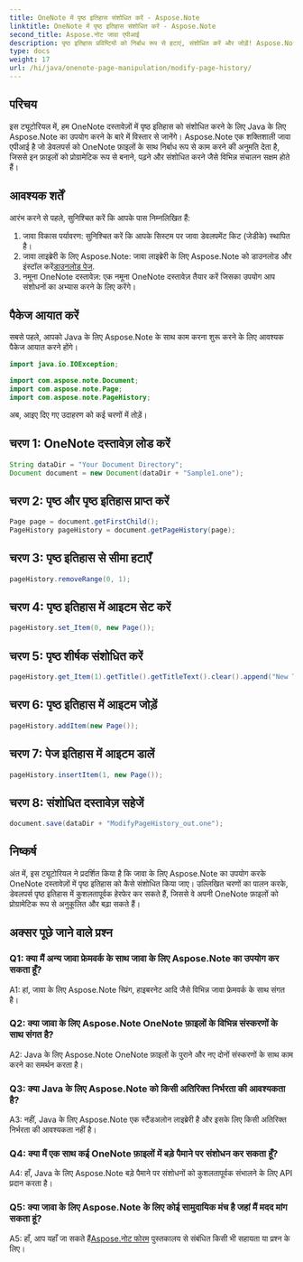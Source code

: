 ```yaml
---
title: OneNote में पृष्ठ इतिहास संशोधित करें - Aspose.Note
linktitle: OneNote में पृष्ठ इतिहास संशोधित करें - Aspose.Note
second_title: Aspose.नोट जावा एपीआई
description: पृष्ठ इतिहास प्रविष्टियों को निर्बाध रूप से हटाएं, संशोधित करें और जोड़ें! Aspose.Note के साथ OneNote में महारत हासिल करने के लिए चरण-दर-चरण मार्गदर्शिका और कोड। #वननोट #जावा #एस्पोज़
type: docs
weight: 17
url: /hi/java/onenote-page-manipulation/modify-page-history/
---
```

## परिचय

इस ट्यूटोरियल में, हम OneNote दस्तावेज़ों में पृष्ठ इतिहास को संशोधित करने के लिए Java के लिए Aspose.Note का उपयोग करने के बारे में विस्तार से जानेंगे। Aspose.Note एक शक्तिशाली जावा एपीआई है जो डेवलपर्स को OneNote फ़ाइलों के साथ निर्बाध रूप से काम करने की अनुमति देता है, जिससे इन फ़ाइलों को प्रोग्रामेटिक रूप से बनाने, पढ़ने और संशोधित करने जैसे विभिन्न संचालन सक्षम होते हैं।

## आवश्यक शर्तें

आरंभ करने से पहले, सुनिश्चित करें कि आपके पास निम्नलिखित हैं:

1. जावा विकास पर्यावरण: सुनिश्चित करें कि आपके सिस्टम पर जावा डेवलपमेंट किट (जेडीके) स्थापित है।
2.  जावा लाइब्रेरी के लिए Aspose.Note: जावा लाइब्रेरी के लिए Aspose.Note को डाउनलोड और इंस्टॉल करें[डाउनलोड पेज](https://releases.aspose.com/note/java/).
3. नमूना OneNote दस्तावेज़: एक नमूना OneNote दस्तावेज़ तैयार करें जिसका उपयोग आप संशोधनों का अभ्यास करने के लिए करेंगे।

## पैकेज आयात करें

सबसे पहले, आपको Java के लिए Aspose.Note के साथ काम करना शुरू करने के लिए आवश्यक पैकेज आयात करने होंगे।

```java
import java.io.IOException;

import com.aspose.note.Document;
import com.aspose.note.Page;
import com.aspose.note.PageHistory;
```

अब, आइए दिए गए उदाहरण को कई चरणों में तोड़ें।

## चरण 1: OneNote दस्तावेज़ लोड करें

```java
String dataDir = "Your Document Directory";
Document document = new Document(dataDir + "Sample1.one");
```

## चरण 2: पृष्ठ और पृष्ठ इतिहास प्राप्त करें

```java
Page page = document.getFirstChild();
PageHistory pageHistory = document.getPageHistory(page);
```

## चरण 3: पृष्ठ इतिहास से सीमा हटाएँ

```java
pageHistory.removeRange(0, 1);
```

## चरण 4: पृष्ठ इतिहास में आइटम सेट करें

```java
pageHistory.set_Item(0, new Page());
```

## चरण 5: पृष्ठ शीर्षक संशोधित करें

```java
pageHistory.get_Item(1).getTitle().getTitleText().clear().append("New Title");
```

## चरण 6: पृष्ठ इतिहास में आइटम जोड़ें

```java
pageHistory.addItem(new Page());
```

## चरण 7: पेज इतिहास में आइटम डालें

```java
pageHistory.insertItem(1, new Page());
```

## चरण 8: संशोधित दस्तावेज़ सहेजें

```java
document.save(dataDir + "ModifyPageHistory_out.one");
```

## निष्कर्ष

अंत में, इस ट्यूटोरियल ने प्रदर्शित किया है कि जावा के लिए Aspose.Note का उपयोग करके OneNote दस्तावेज़ों में पृष्ठ इतिहास को कैसे संशोधित किया जाए। उल्लिखित चरणों का पालन करके, डेवलपर्स पृष्ठ इतिहास में कुशलतापूर्वक हेरफेर कर सकते हैं, जिससे वे अपनी OneNote फ़ाइलों को प्रोग्रामेटिक रूप से अनुकूलित और बढ़ा सकते हैं।

## अक्सर पूछे जाने वाले प्रश्न

### Q1: क्या मैं अन्य जावा फ्रेमवर्क के साथ जावा के लिए Aspose.Note का उपयोग कर सकता हूँ?

A1: हां, जावा के लिए Aspose.Note स्प्रिंग, हाइबरनेट आदि जैसे विभिन्न जावा फ्रेमवर्क के साथ संगत है।

### Q2: क्या जावा के लिए Aspose.Note OneNote फ़ाइलों के विभिन्न संस्करणों के साथ संगत है?

A2: Java के लिए Aspose.Note OneNote फ़ाइलों के पुराने और नए दोनों संस्करणों के साथ काम करने का समर्थन करता है।

### Q3: क्या Java के लिए Aspose.Note को किसी अतिरिक्त निर्भरता की आवश्यकता है?

A3: नहीं, Java के लिए Aspose.Note एक स्टैंडअलोन लाइब्रेरी है और इसके लिए किसी अतिरिक्त निर्भरता की आवश्यकता नहीं है।

### Q4: क्या मैं एक साथ कई OneNote फ़ाइलों में बड़े पैमाने पर संशोधन कर सकता हूँ?

A4: हाँ, Java के लिए Aspose.Note बड़े पैमाने पर संशोधनों को कुशलतापूर्वक संभालने के लिए API प्रदान करता है।

### Q5: क्या जावा के लिए Aspose.Note के लिए कोई सामुदायिक मंच है जहां मैं मदद मांग सकता हूं?

 A5: हाँ, आप यहाँ जा सकते हैं[Aspose.नोट फोरम](https://forum.aspose.com/c/note/28) पुस्तकालय से संबंधित किसी भी सहायता या प्रश्न के लिए।
